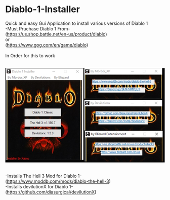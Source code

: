 # Diablo-1-Installer
Quick and easy Gui Application to install various versions of Diablo 1<br>
-Must Pruchase Diablo 1 From-<br>
  (https://us.shop.battle.net/en-us/product/diablo)<br>
or<br>
  (https://www.gog.com/en/game/diablo)<br><br>
In Order for this to work<br><br>

![alt text](https://github.com//Xatmo980/Diablo-1-Installer/blob/main/DInstaller.jpg?raw=true)<br><br>

-Installs The Hell 3 Mod for Diablo 1-<br>
  (https://www.moddb.com/mods/diablo-the-hell-3)<br>
-Installs devilutionX for Diablo 1-<br>
  (https://github.com/diasurgical/devilutionX)
